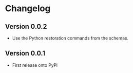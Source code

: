 # Changelog

## Version 0.0.2

- Use the Python restoration commands from the schemas.

## Version 0.0.1 

- First release onto PyPI
